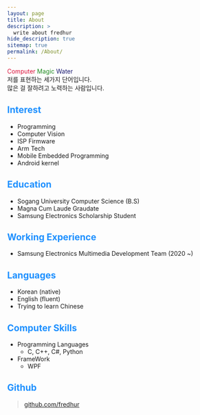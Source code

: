 ```yaml
---
layout: page
title: About
description: >
  write about fredhur
hide_description: true
sitemap: true
permalink: /About/
---
```


<font color="Crimson">Computer </font> <font color="ForestGreen">Magic </font><font color="MidnightBlue">Water </font> <br>
저를 표현하는 세가지 단어입니다. <br>많은 걸 잘하려고 노력하는 사람입니다.

## <font color="dodgerblue">Interest</font>

+ Programming
+ Computer Vision
+ ISP Firmware
+ Arm Tech
+ Mobile Embedded Programming
+ Android kernel

## <font color="dodgerblue">Education</font>
+ Sogang University Computer Science (B.S)
+ Magna Cum Laude Graudate
+ Samsung Electronics Scholarship Student


## <font color="dodgerblue">Working Experience</font>
+ Samsung Electronics Multimedia Development Team (2020 ~)

## <font color="dodgerblue">Languages</font>
+ Korean (native)
+ English (fluent)
+ Trying to learn Chinese

## <font color="dodgerblue">Computer Skills</font>
- Programming Languages
   - C, C++, C#, Python
- FrameWork
   - WPF 

## <font color="dodgerblue">Github</font>

> [github.com/fredhur](https://github.com/fredhur)



